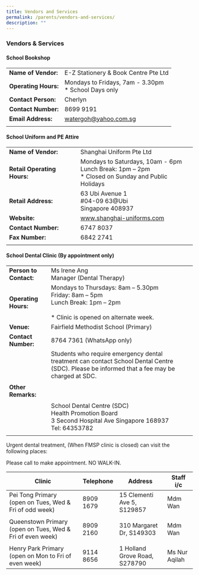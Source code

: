 ```yaml
---
title: Vendors and Services
permalink: /parents/vendors-and-services/
description: ""
---
```

### Vendors & Services

####  School Bookshop

|  |  |
|---|---|
| **Name of Vendor:** | E-Z Stationery & Book Centre Pte Ltd |
| **Operating Hours:** | Mondays to Fridays, 7am - 3.30pm<br>* School Days only |
| **Contact Person:** | Cherlyn |
| **Contact Number:** | 8699 9191 |
| **Email Address:** | watergoh@yahoo.com.sg |
|  |  |

#### School Uniform and PE Attire

|  |  |
|---|---|
| **Name of Vendor:** | Shanghai Uniform Pte Ltd |
| **Retail Operating Hours:** | Mondays to Saturdays, 10am - 6pm<br>Lunch Break: 1pm – 2pm<br>* Closed on Sunday and Public Holidays |
| **Retail Address:** | 63 Ubi Avenue 1<br>#04-09 63@Ubi<br>Singapore 408937 |
| **Website:** | www.shanghai-uniforms.com |
| **Contact Number:** | 6747 8037 |
| **Fax Number:** | 6842 2741 |
|  |  |

#### School Dental Clinic (By appointment only)

|  |  |
|---|---|
| **Person to Contact:** | Ms Irene Ang<br>Manager (Dental Therapy)  |
| **Operating Hours:** | Mondays to Thursdays: 8am – 5.30pm<br>Friday: 8am – 5pm<br>Lunch Break: 1pm – 2pm<br><br>* Clinic is opened on alternate week. |
| **Venue:** | Fairfield Methodist School (Primary) |
| **Contact Number:** | 8764 7361 (WhatsApp only) |
| **Other Remarks:** | Students who require emergency dental treatment can contact School Dental Centre (SDC). Please be informed that a fee may be charged at SDC.<br><br><br><br>School Dental Centre (SDC)<br>Health Promotion Board<br>3 Second Hospital Ave Singapore 168937<br>Tel: 64353782 |
|  |  |

Urgent dental treatment, (When FMSP clinic is closed) can visit the following places:

Please call to make appointment. NO WALK-IN.

| Clinic | Telephone | Address | Staff i/c |
|---|---|---|---|
| Pei Tong Primary<br>(open on Tues, Wed & Fri of odd week) | 8909 1679 | 15 Clementi Ave 5, S129857 | Mdm Wan |
|  |  |  |  |
| Queenstown Primary (open on Tues, Wed & Fri of even week) | 8909 2160 | 310 Margaret Dr, S149303 | Mdm Wan |
|  |  |  |  |
| Henry Park Primary<br>(open on Mon to Fri of even week) | 9114 8656 | 1 Holland Grove Road, S278790 | Ms Nur Aqilah |